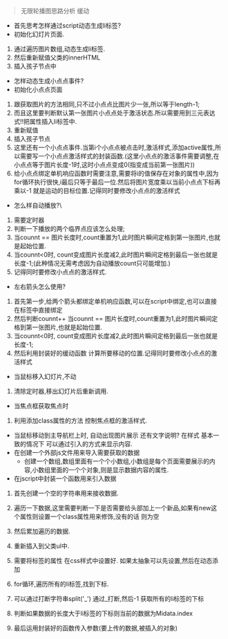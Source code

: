 >无限轮播图思路分析 缓动

+ 首先思考怎样通过script动态生成li标签?
+ 初始化幻灯片页面.
1. 通过遍历图片数组,动态生成li标签.
2. 然后重新赋值父类的innerHTML
3. 插入孩子节点中

+ 怎样动态生成小点点事件?
+ 初始化小点点页面
1. 跟获取图片的方法相同,只不过小点点比图片少一张,所以等于length-1;
2. 而且这里要判断默认第一张图片小点点处于激活状态.所以需要用到三元表达式!!把属性插入li标签中.
3. 重新赋值
4. 插入孩子节点
5. 这里还有一个小点点事件.当第i个小点点被点击时,激活样式,添加active属性,所以需要写一个小点点激活样式的封装函数.(这里小点点的激活事件需要调整,在小点点等于图片长度-1时,这时小点点变成0(指变成当前第一张图片))
6. 给小点点绑定单机响应函数时需要注意,需要将i的值保存在对象的属性中,因为for循环执行很快,i最后只等于最后一位.然后将图片宽度乘以当前小点点下标再乘以-1 就是运动的目标位置.记得同时要修改小点点的激活样式

+ 怎么样自动播放?\
1. 需要定时器
2. 判断一下播放的两个临界点应该怎么处理;
3. 当counnt == 图片长度时,count重置为1,此时图片瞬间定格到第一张图片,也就是起始位置.
4. 当counnt<0时, count变成图片长度减2,此时图片瞬间定格到最后一张也就是长度-1;(此种情况无需考虑因为自动播放count只可能增加.)
5. 记得同时要修改小点点的激活样式.

+ 左右箭头怎么使用?
1. 首先第一步,给两个箭头都绑定单机响应函数,可以在script中绑定,也可以直接在标签中直接绑定
2. 然后判断counnt++ 当counnt == 图片长度时,count重置为1,此时图片瞬间定格到第一张图片,也就是起始位置.
3. 当counnt<0时, count变成图片长度减2,此时图片瞬间定格到最后一张也就是长度-1;
4. 然后利用封装好的缓动函数 计算所要移动的位置.记得同时要修改小点点的激活样式

+ 当鼠标移入幻灯片,不动
1. 清除定时器,移出幻灯片后重新调用.


+ 当焦点框获取焦点时
1. 利用添加class属性的方法 控制焦点框的激活样式.


+ 当鼠标移动到主导航栏上时, 自动出现图片展示 还有文字说明? 在样式 基本一致的情况下 可以通过引入的方式来显示内容.
+ 在创建一个外部js文件用来导入需要获取的数据
    - 创建一个数组,数组里面有一个个小数组,小数组是每个页面需要展示的内容,小数组里面的一个个对象,则是显示数据内容的属性.
+ 在jscript中封装一个函数用来引入数据
1. 首先创建一个空的字符串用来接收数据.
2. 遍历一下数据,这里需要判断一下是否需要给头部加上一个新品,如果有new这个属性则设置一个class属性用来修饰,没有的话 则为空
3. 然后累加遍历的数据.
4. 重新插入到父类ul中.
5. 需要将标签的属性 在css样式中设置好. 如果太抽象可以先设置,然后在动态添加

1. for循环,遍历所有的li标签,找到下标.
2. 可以通过打断字符串split('_') 通过_打断,然后-1 获取所有的li标签的下标
3. 判断如果数据的长度大于li标签的下标则当前的数据为Midata.index
4. 最后运用封装好的函数传入参数(要上传的数据,被插入的对象)